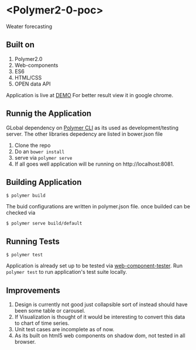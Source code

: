 # \<Polymer2-0-poc\>

Weater forecasting

## Built on 
1. Polymer2.0
2. Web-components
3. ES6
4. HTML/CSS
5. OPEN data API


Application is live at [DEMO](http://www.vinodlouis.com/demos/weather-forecast)
For better result view it in google chrome.
## Runnig the Application

GLobal dependency on [Polymer CLI](https://www.npmjs.com/package/polymer-cli) as its used as development/testing server. The other libraries depedency are listed in bower.json file

1. Clone the repo
2. Do an `bower install`
3. serve via `polymer serve`
4. If all goes well application will be running on http://localhost:8081.


## Building  Application

```
$ polymer build
```

The buid configurations are written in polymer.json file. once builded can be checked via 
```
$ polymer serve build/default
```

## Running Tests

```
$ polymer test
```

Application is already set up to be tested via [web-component-tester](https://github.com/Polymer/web-component-tester). Run `polymer test` to run application's test suite locally.


## Improvements

1. Design is currently not good just collapsible sort of instead should have been some table or carousel.
2. If Visualization is thought of it would be interesting to convert this data to chart of time series.
3. Unit test cases are incomplete as of now.
4. As its built on html5 web components on shadow dom, not tested in all browser.
